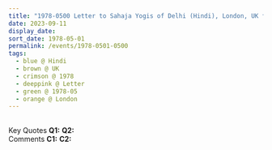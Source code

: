 ```yaml
---
title: "1978-0500 Letter to Sahaja Yogis of Delhi (Hindi), London, UK from Anant Jeevan, Issue 2 (Autumn 1979), Pages 1 and 2"
date: 2023-09-11
display_date: 
sort_date: 1978-05-01
permalink: /events/1978-0501-0500
tags:
  - blue @ Hindi
  - brown @ UK
  - crimson @ 1978
  - deeppink @ Letter
  - green @ 1978-05
  - orange @ London
---
```


<br>

<wave-list>
  <list-title color="DarkSeaGreen" width="55">Key Quotes</list-title>
  <list-item color="BlanchedAlmond" width="280"><b>Q1:</b> <i></i></list-item>
  <list-item color="Lavender" width="280"><b>Q2:</b> <i></i></list-item>
</wave-list>

<br>

<wave-list>
  <list-title color="DarkSeaGreen" width="55">Comments</list-title>
  <list-item color="BlanchedAlmond" width="280"><b>C1:</b> <i></i></list-item>
  <list-item color="Lavender" width="280"><b>C2:</b> <i></i></list-item>
</wave-list>